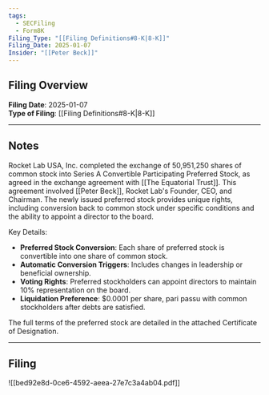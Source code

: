 ```yaml
---
tags:
  - SECFiling
  - Form8K
Filing_Type: "[[Filing Definitions#8-K|8-K]]"
Filing_Date: 2025-01-07  
Insider: "[[Peter Beck]]"
---
```

## Filing Overview

**Filing Date**: 2025-01-07  
**Type of Filing**: [[Filing Definitions#8-K|8-K]]  

----
## Notes

Rocket Lab USA, Inc. completed the exchange of 50,951,250 shares of common stock into Series A Convertible Participating Preferred Stock, as agreed in the exchange agreement with [[The Equatorial Trust]]. This agreement involved [[Peter Beck]], Rocket Lab's Founder, CEO, and Chairman. The newly issued preferred stock provides unique rights, including conversion back to common stock under specific conditions and the ability to appoint a director to the board.

Key Details:
- **Preferred Stock Conversion**: Each share of preferred stock is convertible into one share of common stock.
- **Automatic Conversion Triggers**: Includes changes in leadership or beneficial ownership.
- **Voting Rights**: Preferred stockholders can appoint directors to maintain 10% representation on the board.
- **Liquidation Preference**: $0.0001 per share, pari passu with common stockholders after debts are satisfied.

The full terms of the preferred stock are detailed in the attached Certificate of Designation.

----
## Filing

![[bed92e8d-0ce6-4592-aeea-27e7c3a4ab04.pdf]]
